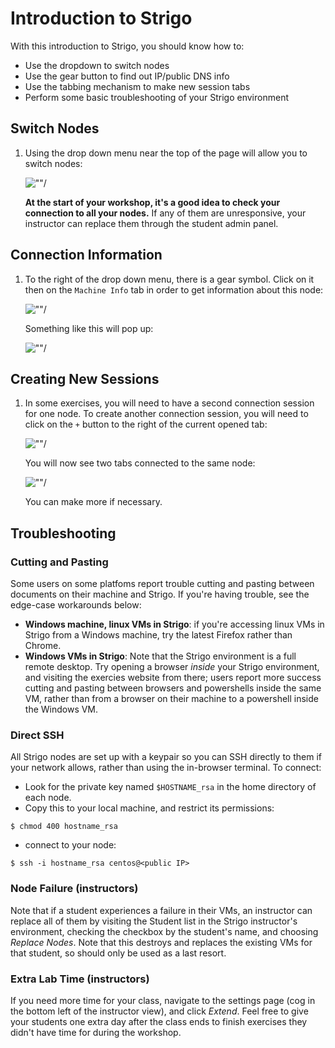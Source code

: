# Introduction to Strigo

With this introduction to Strigo, you should know how to:

 - Use the dropdown to switch nodes
 - Use the gear button to find out IP/public DNS info
 - Use the tabbing mechanism to make new session tabs
 - Perform some basic troubleshooting of your Strigo environment

## Switch Nodes

1.  Using the drop down menu near the top of the page will allow you to switch nodes:

    ![""](../primers/images/screen-switch-nodes.png)/

    **At the start of your workshop, it's a good idea to check your connection to all your nodes.** If any of them are unresponsive, your instructor can replace them through the student admin panel.

## Connection Information

1.  To the right of the drop down menu, there is a gear symbol. Click on it then on the `Machine Info` tab in order to get information about this node:

    ![""](../primers/images/screen-machine-info.png)/

    Something like this will pop up:

    ![""](../primers/images/screen-ip-info.png)/

## Creating New Sessions

1.  In some exercises, you will need to have a second connection session for one node. To create another connection session, you will need to click on the `+` button to the right of the current opened tab:

    ![""](../primers/images/screen-session-tab.png)/

    You will now see two tabs connected to the same node:

    ![""](../primers/images/screen-tabs.png)/

    You can make more if necessary.

## Troubleshooting

### Cutting and Pasting

Some users on some platfoms report trouble cutting and pasting between documents on their machine and Strigo. If you're having trouble, see the edge-case workarounds below:

 - **Windows machine, linux VMs in Strigo**: if you're accessing linux VMs in Strigo from a Windows machine, try the latest Firefox rather than Chrome.
 - **Windows VMs in Strigo**: Note that the Strigo environment is a full remote desktop. Try opening a browser _inside_ your Strigo environment, and visiting the exercies website from there; users report more success cutting and pasting between browsers and powershells inside the same VM, rather than from a browser on their machine to a powershell inside the Windows VM.
 
### Direct SSH

All Strigo nodes are set up with a keypair so you can SSH directly to them if your network allows, rather than using the in-browser terminal. To connect:

 - Look for the private key named `$HOSTNAME_rsa` in the home directory of each node.
 - Copy this to your local machine, and restrict its permissions:
 
 ```
 $ chmod 400 hostname_rsa
 ```
 - connect to your node:
 ```
 $ ssh -i hostname_rsa centos@<public IP>
 ```
 
### Node Failure (instructors)

Note that if a student experiences a failure in their VMs, an instructor can replace all of them by visiting the Student list in the Strigo instructor's environment, checking the checkbox by the student's name, and choosing *Replace Nodes*. Note that this destroys and replaces the existing VMs for that student, so should only be used as a last resort.

### Extra Lab Time (instructors)

If you need more time for your class, navigate to the settings page (cog in the bottom left of the instructor view), and click *Extend*. Feel free to give your students one extra day after the class ends to finish exercises they didn't have time for during the workshop.
